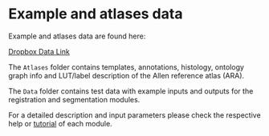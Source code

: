 # Example and atlases data

Example and atlases data are found here:

[Dropbox Data Link](https://www.dropbox.com/sh/i9swdedx7bsz1s8/AABpDmmN1uqPz6qpBLYLtt8va)

The `Atlases` folder contains templates, annotations, histology, ontology graph
info and LUT/label description of the Allen reference atlas (ARA).

The `Data` folder contains test data with example inputs and outputs for the 
registration and segmentation modules.

For a detailed description and input parameters please check the respective 
help or [tutorial](./tutorials.md) of each module.
